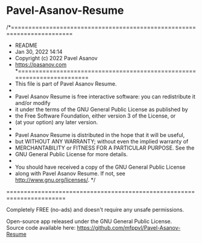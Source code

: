 # Pavel-Asanov-Resume
/*========================================================================
 * README
 * Jan 30, 2022 14:14 
 * Copyright (c) 2022 Pavel Asanov
 * https://pasanov.com
 *========================================================================
 *    This file is part of Pavel Asanov Resume.
 *
 *    Pavel Asanov Resume is free interactive software: you can redistribute it and/or modify
 *    it under the terms of the GNU General Public License as published by
 *    the Free Software Foundation, either version 3 of the License, or
 *    (at your option) any later version.
 *
 *    Pavel Asanov Resume is distributed in the hope that it will be useful,
 *    but WITHOUT ANY WARRANTY; without even the implied warranty of
 *    MERCHANTABILITY or FITNESS FOR A PARTICULAR PURPOSE.  See the
 *    GNU General Public License for more details.
 *
 *    You should have received a copy of the GNU General Public License
 *    along with Pavel Asanov Resume.  If not, see <http://www.gnu.org/licenses/>.
 */

=======================================================================

Completely FREE (no-ads) and doesn't require any unsafe permissions.

Open-source app released under the GNU General Public License.  
Source code available here:  https://github.com/mfppvl/Pavel-Asanov-Resume
